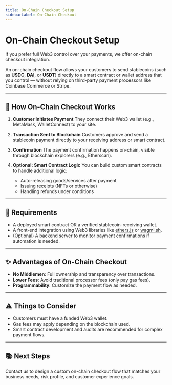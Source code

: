 ```yaml
---
title: On-Chain Checkout Setup
sidebarLabel: On-Chain Checkout
---
```


# On-Chain Checkout Setup

If you prefer full Web3 control over your payments, we offer on-chain checkout integration.

An on-chain checkout flow allows your customers to send stablecoins (such as **USDC**, **DAI**, or **USDT**) directly to a smart contract or wallet address that you control — without relying on third-party payment processors like Coinbase Commerce or Stripe.

---

## 🚀 How On-Chain Checkout Works

1. **Customer Initiates Payment**
   They connect their Web3 wallet (e.g., MetaMask, WalletConnect) to your site.

2. **Transaction Sent to Blockchain**
   Customers approve and send a stablecoin payment directly to your receiving address or smart contract.

3. **Confirmation**
   The payment confirmation happens on-chain, visible through blockchain explorers (e.g., Etherscan).

4. **Optional: Smart Contract Logic**
   You can build custom smart contracts to handle additional logic:
   - Auto-releasing goods/services after payment
   - Issuing receipts (NFTs or otherwise)
   - Handling refunds under conditions

---

## 🧩 Requirements

- A deployed smart contract OR a verified stablecoin-receiving wallet.
- A front-end integration using Web3 libraries like [ethers.js](https://docs.ethers.org/v5/) or [wagmi.sh](https://wagmi.sh/).
- (Optional) A backend server to monitor payment confirmations if automation is needed.

---

## ✨ Advantages of On-Chain Checkout

- **No Middlemen**: Full ownership and transparency over transactions.
- **Lower Fees**: Avoid traditional processor fees (only pay gas fees).
- **Programmability**: Customize the payment flow as needed.

---

## ⚠️ Things to Consider

- Customers must have a funded Web3 wallet.
- Gas fees may apply depending on the blockchain used.
- Smart contract development and audits are recommended for complex payment flows.

---

## 📚 Next Steps

Contact us to design a custom on-chain checkout flow that matches your business needs, risk profile, and customer experience goals.

